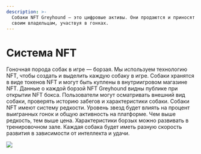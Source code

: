 ```yaml
---
description: >-
  Собаки NFT Greyhound — это цифровые активы. Они продаются и приносят доход
  своим владельцам, участвуя в гонках.
---
```


# Система NFT

Гоночная порода собак в игре — борзая. Мы используем технологию NFT, чтобы создать и выделить каждую собаку в игре. Собаки хранятся в виде токенов NFT и могут быть куплены в внутриигровом магазине NFT. Данные о каждой борзой NFT Greyhound видны публике при открытии NFT бокса. Пользователи могут осматривать внешний вид собаки, проверять историю забегов и характеристики собаки. Собаки NFT имеют систему редкости. Уровень звезд будет влиять на процент выигранных гонок и общую активность на платформе. Чем выше редкость, тем выше цена. Характеристики борзых можно развивать в тренировочном зале. Каждая собака будет иметь разную скорость развития в зависимости от интеллекта и удачи.

![](https://4238017843-files.gitbook.io/\~/files/v0/b/gitbook-x-prod.appspot.com/o/spaces%2FPbwgTbvZ3tsC1k70SPM7%2Fuploads%2F6YrG8zvT9aF0IGVAC3Al%2FNFT.gif?alt=media\&token=8aecd6a5-6fe2-45f8-affb-a60f36939ba6)
